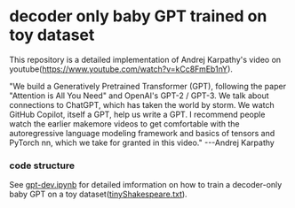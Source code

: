 # decoder only baby GPT trained on toy dataset

This repository is a detailed implementation of Andrej Karpathy's video on youtube(https://www.youtube.com/watch?v=kCc8FmEb1nY).

"We build a Generatively Pretrained Transformer (GPT), following the paper "Attention is All You Need" and OpenAI's GPT-2 / GPT-3. We talk about connections to ChatGPT, which has taken the world by storm. We watch GitHub Copilot, itself a GPT, help us write a GPT. I recommend people watch the earlier makemore videos to get comfortable with the autoregressive language modeling framework and basics of tensors and PyTorch nn, which we take for granted in this video."
                                                                                                                                                            ---Andrej Karpathy
### code structure

See [gpt-dev.ipynb](./gpt-dev.ipynb) for detailed imformation on how to train a decoder-only baby GPT on a toy dataset([tinyShakespeare.txt](./tinyShakespeare.txt)).
